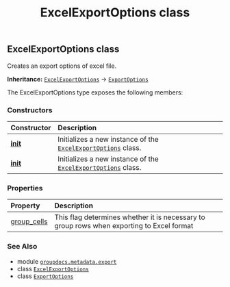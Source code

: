 ﻿---
title: ExcelExportOptions class
second_title: GroupDocs.Metadata for Python via .NET API References
description: 
type: docs
url: /python-net/groupdocs.metadata.export/excelexportoptions/
is_root: false
weight: 20
---

## ExcelExportOptions class

Creates an export options of excel file.



**Inheritance:** [`ExcelExportOptions`](/metadata/python-net/groupdocs.metadata.export/excelexportoptions) → 
[`ExportOptions`](/metadata/python-net/groupdocs.metadata.export/exportoptions)



The ExcelExportOptions type exposes the following members:

### Constructors
| Constructor | Description |
| :- | :- |
| [__init__](/metadata/python-net/groupdocs.metadata.export/excelexportoptions/__init__/#) | Initializes a new instance of the [`ExcelExportOptions`](/metadata/python-net/groupdocs.metadata.export/excelexportoptions) class. |
| [__init__](/metadata/python-net/groupdocs.metadata.export/excelexportoptions/__init__/#bool) | Initializes a new instance of the [`ExcelExportOptions`](/metadata/python-net/groupdocs.metadata.export/excelexportoptions) class. |


### Properties
| Property | Description |
| :- | :- |
| [group_cells](/metadata/python-net/groupdocs.metadata.export/excelexportoptions/group_cells) | This flag determines whether it is necessary to group rows when exporting to Excel format |



### See Also
* module [`groupdocs.metadata.export`](..)
* class [`ExcelExportOptions`](/metadata/python-net/groupdocs.metadata.export/excelexportoptions)
* class [`ExportOptions`](/metadata/python-net/groupdocs.metadata.export/exportoptions)
